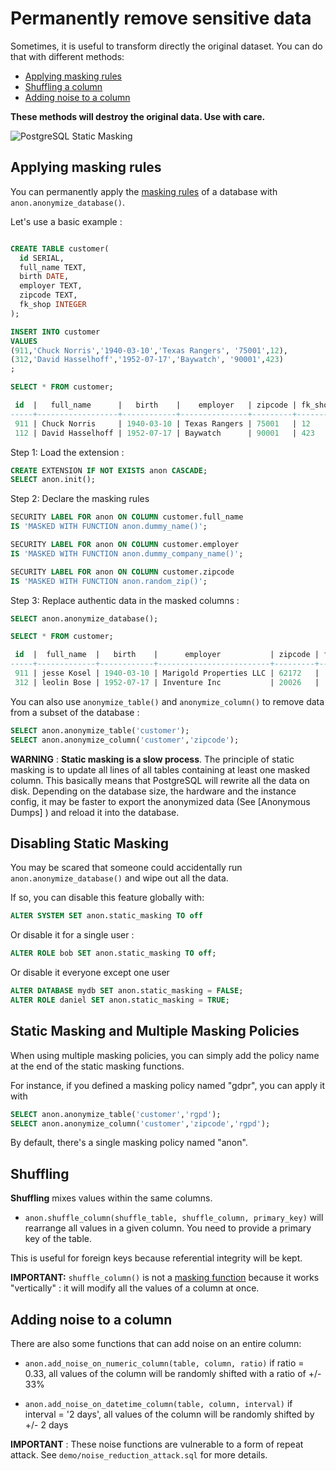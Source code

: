 Permanently remove sensitive data
===============================================================================

Sometimes, it is useful to transform directly the original dataset. You can
do that with different methods:

* [Applying masking rules](#applying-masking-rules)
* [Shuffling a column](#shuffling)
* [Adding noise to a column](#adding-noise-to-a-column)


**These methods will destroy the original data. Use with care.**

![PostgreSQL Static Masking](images/anon-Static.drawio.png)

Applying masking rules
--------------------------------------------------------------------------------

You can permanently apply the [masking rules] of a database with
`anon.anonymize_database()`.

[masking rules]: declare_masking_rules.md


Let's use a basic example :

```sql

CREATE TABLE customer(
  id SERIAL,
  full_name TEXT,
  birth DATE,
  employer TEXT,
  zipcode TEXT,
  fk_shop INTEGER
);

INSERT INTO customer
VALUES
(911,'Chuck Norris','1940-03-10','Texas Rangers', '75001',12),
(312,'David Hasselhoff','1952-07-17','Baywatch', '90001',423)
;

SELECT * FROM customer;

 id  |   full_name      |   birth    |    employer   | zipcode | fk_shop
-----+------------------+------------+---------------+---------+---------
 911 | Chuck Norris     | 1940-03-10 | Texas Rangers | 75001   | 12
 112 | David Hasselhoff | 1952-07-17 | Baywatch      | 90001   | 423

```

Step 1: Load the extension :

```sql
CREATE EXTENSION IF NOT EXISTS anon CASCADE;
SELECT anon.init();
```

Step 2: Declare the masking rules

```sql
SECURITY LABEL FOR anon ON COLUMN customer.full_name
IS 'MASKED WITH FUNCTION anon.dummy_name()';

SECURITY LABEL FOR anon ON COLUMN customer.employer
IS 'MASKED WITH FUNCTION anon.dummy_company_name()';

SECURITY LABEL FOR anon ON COLUMN customer.zipcode
IS 'MASKED WITH FUNCTION anon.random_zip()';
```


Step 3: Replace authentic data in the masked columns :

```sql
SELECT anon.anonymize_database();

SELECT * FROM customer;

 id  |  full_name  |   birth    |      employer           | zipcode | fk_shop
-----+-------------+------------+-------------------------+---------+---------
 911 | jesse Kosel | 1940-03-10 | Marigold Properties LLC | 62172   |      12
 312 | leolin Bose | 1952-07-17 | Inventure Inc           | 20026   |     423

```



You can also use `anonymize_table()` and `anonymize_column()` to remove data from
a subset of the database :

```sql
SELECT anon.anonymize_table('customer');
SELECT anon.anonymize_column('customer','zipcode');
```

**WARNING** : **Static masking is a slow process**. The principle of
static masking is to update all lines of all tables containing at
least one masked column. This basically means that PostgreSQL will rewrite
all the data on disk. Depending on the database size, the hardware and the
instance config, it may be faster to export the anonymized data (See
[Anonymous Dumps] ) and reload it into the database.

Disabling Static Masking
------------------------------------------------------------------------------

You may be scared that someone could accidentally run `anon.anonymize_database()`
and wipe out all the data.

If so, you can disable this feature globally with:

``` sql
ALTER SYSTEM SET anon.static_masking TO off
```

Or disable it for a single user :

```sql
ALTER ROLE bob SET anon.static_masking TO off;
```

Or disable it everyone except one user

```sql
ALTER DATABASE mydb SET anon.static_masking = FALSE;
ALTER ROLE daniel SET anon.static_masking = TRUE;
```

Static Masking and Multiple Masking Policies
------------------------------------------------------------------------------

When using multiple masking policies, you can simply add the policy name at
the end of the static masking functions.

For instance, if you defined a masking policy named "gdpr", you can apply it with

```sql
SELECT anon.anonymize_table('customer','rgpd');
SELECT anon.anonymize_column('customer','zipcode','rgpd');
```

By default, there's a single masking policy named "anon".


Shuffling
------------------------------------------------------------------------------

 **Shuffling** mixes values within the same columns.

* `anon.shuffle_column(shuffle_table, shuffle_column, primary_key)` will rearrange
  all values in a given column. You need to provide a primary key of the table.

This is useful for foreign keys because referential integrity will be kept.

**IMPORTANT:**  `shuffle_column()` is not a [masking function] because it works
"vertically" : it will modify all the values of a column at once.

[masking function]: masking_functions.md

Adding noise to a column
--------------------------------------------------------------------------------


There are also some functions that can add noise on an entire column:

* `anon.add_noise_on_numeric_column(table, column, ratio)` if ratio = 0.33, all
  values of the column will be randomly shifted with a ratio of +/- 33%

* `anon.add_noise_on_datetime_column(table, column, interval)` if interval = '2 days',
  all values of the column will be randomly shifted by +/- 2 days

**IMPORTANT** : These noise functions are vulnerable to a form of
repeat attack. See `demo/noise_reduction_attack.sql` for more details.
